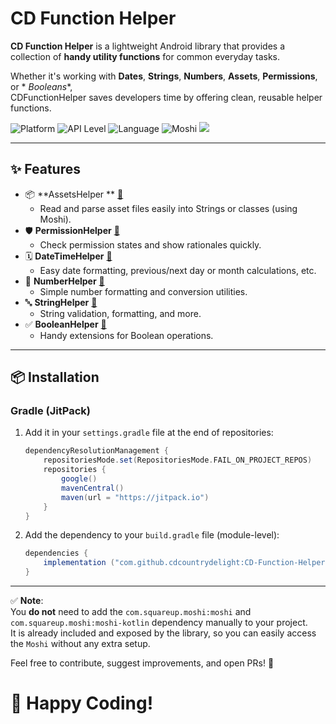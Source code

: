 # CD Function Helper

**CD Function Helper** is a lightweight Android library that provides a collection of **handy
utility functions** for common everyday tasks.

Whether it's working with **Dates**, **Strings**, **Numbers**, **Assets**, **Permissions**, or *
*Booleans**,  
CDFunctionHelper saves developers time by offering clean, reusable helper functions.

![Platform](https://img.shields.io/badge/Platform-Android-green.svg)
![API Level](https://img.shields.io/badge/API-21+-blue.svg)
![Language](https://img.shields.io/badge/Language-Kotlin-orange.svg)
![Moshi](https://img.shields.io/badge/Moshi-1.15.0-brightgreen.svg)
[![](https://jitpack.io/v/cdcountrydelight/CD-Function-Helper.svg)](https://jitpack.io/#cdcountrydelight/CD-Function-Helper)


---

## ✨ Features

- 📦 **AssetsHelper ** [🔗](https://github.com/cdcountrydelight/CD-Function-Helper/blob/master/CDFunctionHelper/src/main/java/com/countrydelight/cdfunctionhelper/AssetsHelper.kt)
  - Read and parse asset files easily into Strings or classes (using Moshi).
- 🛡️ **PermissionHelper** [🔗](https://github.com/cdcountrydelight/CD-Function-Helper/blob/master/CDFunctionHelper/src/main/java/com/countrydelight/cdfunctionhelper/PermissionHelper.kt)
  - Check permission states and show rationales quickly.
- 🗓️ **DateTimeHelper** [🔗](https://github.com/cdcountrydelight/CD-Function-Helper/blob/master/CDFunctionHelper/src/main/java/com/countrydelight/cdfunctionhelper/DateTimeHelper.kt)
  - Easy date formatting, previous/next day or month calculations, etc.
- 🔢 **NumberHelper** [🔗](https://github.com/cdcountrydelight/CD-Function-Helper/blob/master/CDFunctionHelper/src/main/java/com/countrydelight/cdfunctionhelper/NumberHelper.kt)
  - Simple number formatting and conversion utilities.
- 🔤 **StringHelper** [🔗](https://github.com/cdcountrydelight/CD-Function-Helper/blob/master/CDFunctionHelper/src/main/java/com/countrydelight/cdfunctionhelper/StringHelper.kt)
  - String validation, formatting, and more.
- ✅ **BooleanHelper** [🔗](https://github.com/cdcountrydelight/CD-Function-Helper/blob/master/CDFunctionHelper/src/main/java/com/countrydelight/cdfunctionhelper/BooleanHelper.kt)
  - Handy extensions for Boolean operations.

---

## 📦 Installation

### Gradle (JitPack)

1. Add it in your `settings.gradle` file at the end of repositories:

    ```gradle
    dependencyResolutionManagement {
        repositoriesMode.set(RepositoriesMode.FAIL_ON_PROJECT_REPOS)
        repositories {
            google()
            mavenCentral()
            maven(url = "https://jitpack.io")
        }
    }
    ```

2. Add the dependency to your `build.gradle` file (module-level):
    ```gradle
    dependencies {
        implementation ("com.github.cdcountrydelight:CD-Function-Helper:<latest-version>")
    }
   ```
---

✅ **Note**:  
You **do not** need to add the `com.squareup.moshi:moshi` and `com.squareup.moshi:moshi-kotlin` dependency manually to your project.  
It is already included and exposed by the library, so you can easily access the `Moshi` without any extra setup.

Feel free to contribute, suggest improvements, and open PRs! 🚀

# 👏 Happy Coding!

